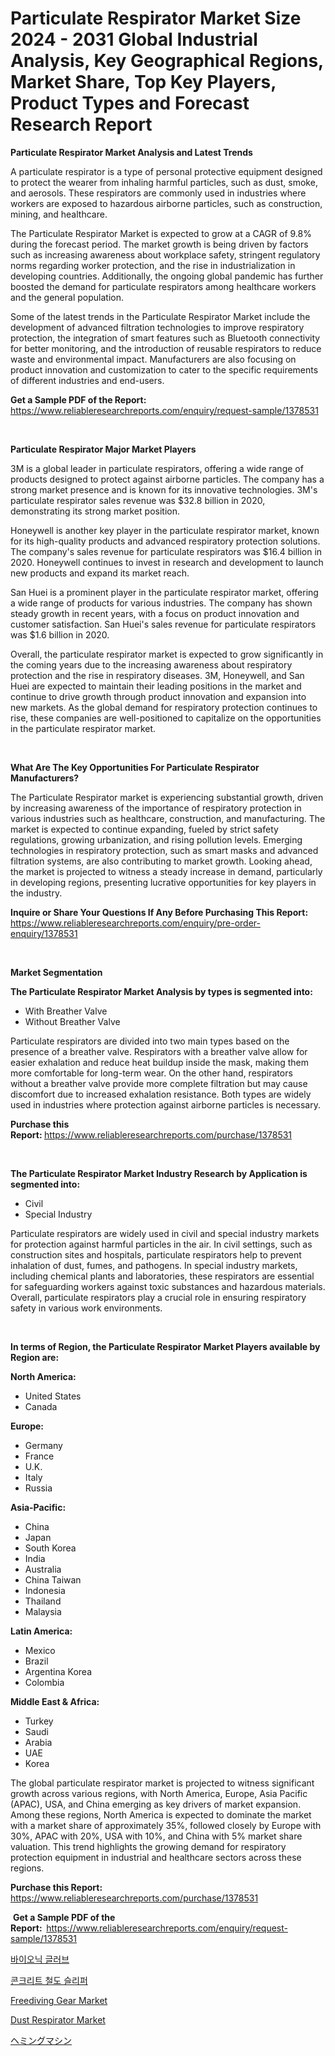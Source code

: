 <p><h1>Particulate Respirator Market Size 2024 - 2031 Global Industrial Analysis, Key Geographical Regions, Market Share, Top Key Players, Product Types and Forecast Research Report</h1></p><p><strong>Particulate Respirator Market Analysis and Latest Trends</strong></p>
<p><p>A particulate respirator is a type of personal protective equipment designed to protect the wearer from inhaling harmful particles, such as dust, smoke, and aerosols. These respirators are commonly used in industries where workers are exposed to hazardous airborne particles, such as construction, mining, and healthcare.</p><p>The Particulate Respirator Market is expected to grow at a CAGR of 9.8% during the forecast period. The market growth is being driven by factors such as increasing awareness about workplace safety, stringent regulatory norms regarding worker protection, and the rise in industrialization in developing countries. Additionally, the ongoing global pandemic has further boosted the demand for particulate respirators among healthcare workers and the general population.</p><p>Some of the latest trends in the Particulate Respirator Market include the development of advanced filtration technologies to improve respiratory protection, the integration of smart features such as Bluetooth connectivity for better monitoring, and the introduction of reusable respirators to reduce waste and environmental impact. Manufacturers are also focusing on product innovation and customization to cater to the specific requirements of different industries and end-users.</p></p>
<p><strong>Get a Sample PDF of the Report:&nbsp;</strong> <a href="https://www.reliableresearchreports.com/enquiry/request-sample/1378531">https://www.reliableresearchreports.com/enquiry/request-sample/1378531</a></p>
<p>&nbsp;</p>
<p><strong>Particulate Respirator Major Market Players</strong></p>
<p><p>3M is a global leader in particulate respirators, offering a wide range of products designed to protect against airborne particles. The company has a strong market presence and is known for its innovative technologies. 3M's particulate respirator sales revenue was $32.8 billion in 2020, demonstrating its strong market position.</p><p>Honeywell is another key player in the particulate respirator market, known for its high-quality products and advanced respiratory protection solutions. The company's sales revenue for particulate respirators was $16.4 billion in 2020. Honeywell continues to invest in research and development to launch new products and expand its market reach.</p><p>San Huei is a prominent player in the particulate respirator market, offering a wide range of products for various industries. The company has shown steady growth in recent years, with a focus on product innovation and customer satisfaction. San Huei's sales revenue for particulate respirators was $1.6 billion in 2020.</p><p>Overall, the particulate respirator market is expected to grow significantly in the coming years due to the increasing awareness about respiratory protection and the rise in respiratory diseases. 3M, Honeywell, and San Huei are expected to maintain their leading positions in the market and continue to drive growth through product innovation and expansion into new markets. As the global demand for respiratory protection continues to rise, these companies are well-positioned to capitalize on the opportunities in the particulate respirator market.</p></p>
<p>&nbsp;</p>
<p><strong>What Are The Key Opportunities For Particulate Respirator Manufacturers?</strong></p>
<p><p>The Particulate Respirator market is experiencing substantial growth, driven by increasing awareness of the importance of respiratory protection in various industries such as healthcare, construction, and manufacturing. The market is expected to continue expanding, fueled by strict safety regulations, growing urbanization, and rising pollution levels. Emerging technologies in respiratory protection, such as smart masks and advanced filtration systems, are also contributing to market growth. Looking ahead, the market is projected to witness a steady increase in demand, particularly in developing regions, presenting lucrative opportunities for key players in the industry.</p></p>
<p><strong>Inquire or Share Your Questions If Any Before Purchasing This Report:</strong> <a href="https://www.reliableresearchreports.com/enquiry/pre-order-enquiry/1378531">https://www.reliableresearchreports.com/enquiry/pre-order-enquiry/1378531</a></p>
<p>&nbsp;</p>
<p><strong>Market Segmentation</strong></p>
<p><strong>The Particulate Respirator Market Analysis by types is segmented into:</strong></p>
<p><ul><li>With Breather Valve</li><li>Without Breather Valve</li></ul></p>
<p><p>Particulate respirators are divided into two main types based on the presence of a breather valve. Respirators with a breather valve allow for easier exhalation and reduce heat buildup inside the mask, making them more comfortable for long-term wear. On the other hand, respirators without a breather valve provide more complete filtration but may cause discomfort due to increased exhalation resistance. Both types are widely used in industries where protection against airborne particles is necessary.</p></p>
<p><strong>Purchase this Report:&nbsp;</strong><a href="https://www.reliableresearchreports.com/purchase/1378531">https://www.reliableresearchreports.com/purchase/1378531</a></p>
<p>&nbsp;</p>
<p><strong>The Particulate Respirator Market Industry Research by Application is segmented into:</strong></p>
<p><ul><li>Civil</li><li>Special Industry</li></ul></p>
<p><p>Particulate respirators are widely used in civil and special industry markets for protection against harmful particles in the air. In civil settings, such as construction sites and hospitals, particulate respirators help to prevent inhalation of dust, fumes, and pathogens. In special industry markets, including chemical plants and laboratories, these respirators are essential for safeguarding workers against toxic substances and hazardous materials. Overall, particulate respirators play a crucial role in ensuring respiratory safety in various work environments.</p></p>
<p>&nbsp;</p>
<p><strong>In terms of Region, the Particulate Respirator Market Players available by Region are:</strong></p>
<p>
    <p> <strong> North America: </strong>
        <ul>
            <li>United States</li>
            <li>Canada</li>
        </ul>
        </p> 
    <p> <strong> Europe: </strong>
        <ul>
            <li>Germany</li>
            <li>France</li>
            <li>U.K.</li>
            <li>Italy</li>
            <li>Russia</li>
        </ul>
        </p> 
    <p> <strong> Asia-Pacific: </strong>
        <ul>
            <li>China</li>
            <li>Japan</li>
            <li>South Korea</li>
            <li>India</li>
            <li>Australia</li>
            <li>China Taiwan</li>
            <li>Indonesia</li>
            <li>Thailand</li>
            <li>Malaysia</li>
        </ul>
        </p> 
    <p> <strong> Latin America: </strong>
        <ul>
            <li>Mexico</li>
            <li>Brazil</li>
            <li>Argentina Korea</li>
            <li>Colombia</li>
        </ul>
        </p> 
    <p> <strong> Middle East & Africa: </strong>
        <ul>
            <li>Turkey</li>
            <li>Saudi</li>
            <li>Arabia</li>
            <li>UAE</li>
            <li>Korea</li>
        </ul>
    </p>
    </p>
<p><p>The global particulate respirator market is projected to witness significant growth across various regions, with North America, Europe, Asia Pacific (APAC), USA, and China emerging as key drivers of market expansion. Among these regions, North America is expected to dominate the market with a market share of approximately 35%, followed closely by Europe with 30%, APAC with 20%, USA with 10%, and China with 5% market share valuation. This trend highlights the growing demand for respiratory protection equipment in industrial and healthcare sectors across these regions.</p></p>
<p><strong>Purchase this Report: </strong><a href="https://www.reliableresearchreports.com/purchase/1378531">https://www.reliableresearchreports.com/purchase/1378531</a></p>
<p>&nbsp;<strong>Get a Sample PDF of the Report:&nbsp;&nbsp;</strong><a href="https://www.reliableresearchreports.com/enquiry/request-sample/1378531">https://www.reliableresearchreports.com/enquiry/request-sample/1378531</a></p>
<p><strong></strong></p>
<p><p><a href="https://medium.com/@adonispellea2022/%EB%B0%94%EC%9D%B4%EC%98%A4%EB%8B%89-%EC%9E%A5%EA%B0%91-%EC%8B%9C%EC%9E%A5-%EA%B7%9C%EB%AA%A8-cagr-2024-2030%EB%85%84-%ED%8A%B8%EB%A0%8C%EB%93%9C-fe1c3e5b5597">바이오닉 글러브</a></p><p><a href="https://medium.com/@everettilkinson56562023/%EC%BD%98%ED%81%AC%EB%A6%AC%ED%8A%B8%EC%B2%A0%EB%A1%9C-%EC%9E%A0%EC%9E%90%EB%A6%AC-%EC%8B%9C%EC%9E%A5-%EC%9C%A0%ED%98%95-%EC%9D%91%EC%9A%A9-%EB%B0%8F-%EC%A7%80%EB%A6%AC%EB%B3%84-%EC%A2%85%ED%95%A9-%ED%8F%89%EA%B0%80-08715e3e78c4">콘크리트 철도 슬리퍼</a></p><p><a href="https://github.com/jodemen/Market-Research-Report-List-1/blob/main/freediving-gear-market.md">Freediving Gear Market</a></p><p><a href="https://github.com/jj19131/Market-Research-Report-List-1/blob/main/dust-respirator-market.md">Dust Respirator Market</a></p><p><a href="https://medium.com/@desekay3566/%E3%83%98%E3%83%9F%E3%83%B3%E3%82%B0%E6%A9%9F%E3%81%AE%E5%B8%82%E5%A0%B4%E8%A6%8F%E6%A8%A1%E3%81%A8%E5%B8%82%E5%A0%B4%E3%83%88%E3%83%AC%E3%83%B3%E3%83%89-%E5%AE%8C%E5%85%A8%E3%81%AA%E6%A5%AD%E7%95%8C%E6%A6%82%E8%A6%81-2024%E5%B9%B4%E3%81%8B%E3%82%892031%E5%B9%B4%E3%81%BE%E3%81%A7-85b85098d35d">ヘミングマシン</a></p></p>